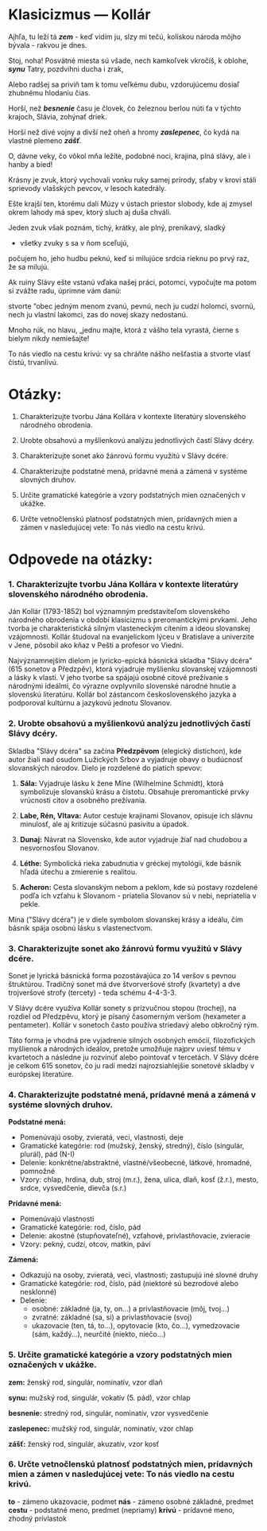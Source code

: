 # Klasicizmus — Kollár

Ajhľa, tu leží tá **_zem_** - keď vidím ju, slzy mi tečú,
kolískou národa môjho bývala - rakvou je dnes.

Stoj, noha! Posvätné miesta sú všade, nech kamkoľvek vkročíš,
k oblohe, **_synu_** Tatry, pozdvihni ducha i zrak,

Alebo radšej sa priviň tam k tomu veľkému dubu,
vzdorujúcemu dosiaľ zhubnému hlodaniu čias.

Horší, než **_besnenie_** času je človek, čo železnou berlou
núti ťa v týchto krajoch, Slávia, zohýnať driek.

Horší než divé vojny a divší než oheň a hromy
**_zaslepenec_**, čo kydá na vlastné plemeno **_zášť_**.

O, dávne veky, čo vôkol mňa ležíte, podobné noci,
krajina, plná slávy, ale i hanby a bied!

Krásny je zvuk, ktorý vychovali
vonku ruky samej prírody,
sťaby v kroví stáli sprievody
vlašských pevcov, v lesoch katedrály.

Ešte krajší ten, ktorému dali
Múzy v ústach priestor slobody,
kde aj zmysel okrem lahody
má spev, ktorý sluch aj duša chváli.

Jeden zvuk však poznám, tichý, krátky,
ale plný, prenikavý, sladký
- všetky zvuky s sa v ňom sceľujú,

počujem ho, jeho hudbu peknú,
keď si milujúce srdcia rieknu
po prvý raz, že sa milujú.

Ak ruiny Slávy ešte vstanú
vďaka našej práci, potomci,
vypočujte ma potom si
zvážte radu, úprimne vám danú:

stvorte “obec jedným menom zvanú,
pevnú, nech ju cudzí holomci,
svornú, nech ju vlastní lakomci,
zas do novej skazy nedostanú.

Mnoho rúk, no hlavu, „jednu majte,
ktorá z vášho tela vyrastá,
čierne s bielym nikdy nemiešajte!

To nás viedlo na cestu krivú:
vy sa chráňte nášho nešťastia
a stvorte vlasť čistú, trvanlivú.

# Otázky:
1. Charakterizujte tvorbu Jána Kollára v kontexte literatúry slovenského národného obrodenia.

2. Urobte obsahovú a myšlienkovú analýzu jednotlivých častí Slávy dcéry.

3. Charakterizujte sonet ako žánrovú formu využitú v Slávy dcére.

4. Charakterizujte podstatné mená, prídavné mená a zámená v systéme slovných druhov.

5. Určite gramatické kategórie a vzory podstatných mien označených v ukážke.

6. Určte vetnočlenskú platnosť podstatných mien, prídavných mien a zámen v nasledujúcej vete: To nás viedlo na cestu krivú.

# Odpovede na otázky:

### 1. Charakterizujte tvorbu Jána Kollára v kontexte literatúry slovenského národného obrodenia.

Ján Kollár (1793-1852) bol významným predstaviteľom slovenského národného obrodenia v období klasicizmu s preromantickými prvkami. Jeho tvorba je charakteristická silným vlasteneckým cítením a ideou slovanskej vzájomnosti. Kollár študoval na evanjelickom lýceu v Bratislave a univerzite v Jene, pôsobil ako kňaz v Pešti a profesor vo Viedni.

Najvýznamnejším dielom je lyricko-epická básnická skladba "Slávy dcéra" (615 sonetov a Předzpěv), ktorá vyjadruje myšlienku slovanskej vzájomnosti a lásky k vlasti. V jeho tvorbe sa spájajú osobné citové prežívanie s národnými ideálmi, čo výrazne ovplyvnilo slovenské národné hnutie a slovenskú literatúru. Kollár bol zástancom československého jazyka a podporoval kultúrnu a jazykovú jednotu Slovanov.

### 2. Urobte obsahovú a myšlienkovú analýzu jednotlivých častí Slávy dcéry.

Skladba "Slávy dcéra" sa začína **Předzpěvom** (elegický distichon), kde autor žiali nad osudom Lužických Srbov a vyjadruje obavy o budúcnosť slovanských národov. Dielo je rozdelené do piatich spevov:

1. **Sála:** Vyjadruje lásku k žene Míne (Wilhelmine Schmidt), ktorá symbolizuje slovanskú krásu a čistotu. Obsahuje preromantické prvky vrúcnosti citov a osobného prežívania.

2. **Labe, Rén, Vltava:** Autor cestuje krajinami Slovanov, opisuje ich slávnu minulosť, ale aj kritizuje súčasnú pasivitu a úpadok.

3. **Dunaj:** Návrat na Slovensko, kde autor vyjadruje žiaľ nad chudobou a nesvornosťou Slovanov.

4. **Léthe:** Symbolická rieka zabudnutia v gréckej mytológii, kde básnik hľadá útechu a zmierenie s realitou.

5. **Acheron:** Cesta slovanským nebom a peklom, kde sú postavy rozdelené podľa ich vzťahu k Slovanom - priatelia Slovanov sú v nebi, nepriatelia v pekle.

Mína ("Slávy dcéra") je v diele symbolom slovanskej krásy a ideálu, čím básnik spája osobnú lásku s vlastenectvom.

### 3. Charakterizujte sonet ako žánrovú formu využitú v Slávy dcére.

Sonet je lyrická básnická forma pozostávajúca zo 14 veršov s pevnou štruktúrou. Tradičný sonet má dve štvorveršové strofy (kvartety) a dve trojveršové strofy (tercety) - teda schému 4-4-3-3.

V Slávy dcére využíva Kollár sonety s prízvučnou stopou (trochej), na rozdiel od Předzpěvu, ktorý je písaný časomerným veršom (hexameter a pentameter). Kollár v sonetoch často používa striedavý alebo obkročný rým. 

Táto forma je vhodná pre vyjadrenie silných osobných emócií, filozofických myšlienok a národných ideálov, pretože umožňuje najprv uviesť tému v kvartetoch a následne ju rozvinúť alebo pointovať v tercetách. V Slávy dcére je celkom 615 sonetov, čo ju radí medzi najrozsiahlejšie sonetové skladby v európskej literatúre.

### 4. Charakterizujte podstatné mená, prídavné mená a zámená v systéme slovných druhov.

**Podstatné mená:**
- Pomenúvajú osoby, zvieratá, veci, vlastnosti, deje
- Gramatické kategórie: rod (mužský, ženský, stredný), číslo (singulár, plurál), pád (N-I)
- Delenie: konkrétne/abstraktné, vlastné/všeobecné, látkové, hromadné, pomnožné
- Vzory: chlap, hrdina, dub, stroj (m.r.), žena, ulica, dlaň, kosť (ž.r.), mesto, srdce, vysvedčenie, dievča (s.r.)

**Prídavné mená:**
- Pomenúvajú vlastnosti
- Gramatické kategórie: rod, číslo, pád
- Delenie: akostné (stupňovateľné), vzťahové, privlastňovacie, zvieracie
- Vzory: pekný, cudzí, otcov, matkin, páví

**Zámená:**
- Odkazujú na osoby, zvieratá, veci, vlastnosti; zastupujú iné slovné druhy
- Gramatické kategórie: rod, číslo, pád (niektoré sú bezrodové alebo nesklonné)
- Delenie: 
  - osobné: základné (ja, ty, on...) a privlastňovacie (môj, tvoj...)
  - zvratné: základné (sa, si) a privlastňovacie (svoj)
  - ukazovacie (ten, tá, to...), opytovacie (kto, čo...), vymedzovacie (sám, každý...), neurčité (niekto, niečo...)

### 5. Určite gramatické kategórie a vzory podstatných mien označených v ukážke.

**zem:** ženský rod, singulár, nominatív, vzor dlaň

**synu:** mužský rod, singulár, vokatív (5. pád), vzor chlap

**besnenie:** stredný rod, singulár, nominatív, vzor vysvedčenie

**zaslepenec:** mužský rod, singulár, nominatív, vzor chlap

**zášť:** ženský rod, singulár, akuzatív, vzor kosť

### 6. Určte vetnočlenskú platnosť podstatných mien, prídavných mien a zámen v nasledujúcej vete: To nás viedlo na cestu krivú.

**to** - zámeno ukazovacie, podmet
**nás** - zámeno osobné základné, predmet
**cestu** - podstatné meno, predmet (nepriamy)
**krivú** - prídavné meno, zhodný prívlastok